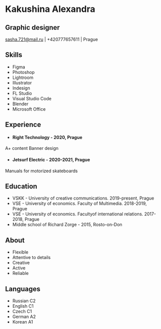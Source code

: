 # Kakushina Alexandra
## Graphic designer


sasha.721@mail.ru | +420777657611 | Prague

## Skills
* Figma
* Photoshop
* Lightroom
* Illustrator
* Indesign
* FL Studio
* Visual Studio Code
* Blender
* Microsoft Office

## Experience
* #### Right Technology - 2020, Prague
A+ content
Banner design


* #### Jetsurf Electric - 2020-2021, Prague
Manuals for motorized skateboards


## Education
* VSKK - University of creative communications. 2019-present, Prague
* VSE - University of economics. Faculty of Multimedia. 2018-2019, Prague
* VSE - University of economics. Facultyof international relations. 2017-2018, Prague
* Middle school of Richard Zorge - 2015, Rosto-on-Don




## About
* Flexible
* Attentive to details
* Creative
* Active
* Reliable

## Languages
* Russian C2
* English C1
* Czech C1
* German A2
* Korean A1



